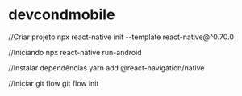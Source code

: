 # devcondmobile

//Criar projeto
npx react-native init <projectName> --template react-native@^0.70.0

//Iniciando
npx react-native run-android


//Instalar dependências
yarn add @react-navigation/native

//Iniciar git flow
git flow init